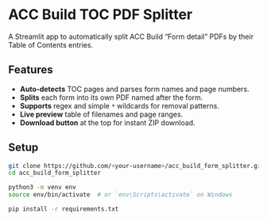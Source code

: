 # ACC Build TOC PDF Splitter

A Streamlit app to automatically split ACC Build “Form detail” PDFs by their Table of Contents entries.

## Features

- **Auto‑detects** TOC pages and parses form names and page numbers.
- **Splits** each form into its own PDF named after the form.
- **Supports** regex and simple `*` wildcards for removal patterns.
- **Live preview** table of filenames and page ranges.
- **Download button** at the top for instant ZIP download.

## Setup

```bash
git clone https://github.com/<your-username>/acc_build_form_splitter.git
cd acc_build_form_splitter

python3 -m venv env
source env/bin/activate  # or `env\Scripts\activate` on Windows

pip install -r requirements.txt
